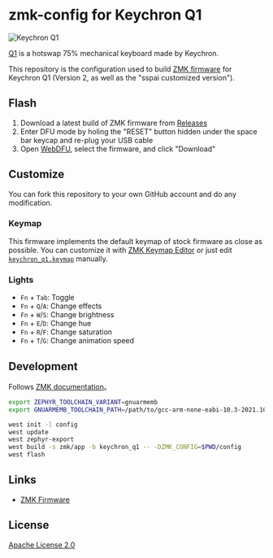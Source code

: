 zmk-config for Keychron Q1
========

![Keychron Q1](https://cdn.shopify.com/s/files/1/0059/0630/1017/t/5/assets/keychronq1qmkviacustommechanicalkeyboardrotartyencoderknobversionwithdoublegasketdesignscrewinpcbstabilizerandhotswappablesouthfacingrgbbareboneuslayout-1639996031362.png)

[Q1](https://www.keychron.com/products/keychron-q1) is a hotswap 75% mechanical keyboard made by Keychron.

This repository is the configuration used to build [ZMK firmware](https://github.com/zmkfirmware/zmk) for Keychron Q1 (Version 2, as well as the "sspai customized version").

## Flash

1. Download a latest build of ZMK firmware from [Releases](https://github.com/xingrz/zmk-config_keychron_q1/releases)
2. Enter DFU mode by holing the "RESET" button hidden under the space bar keycap and re-plug your USB cable
2. Open [WebDFU](https://devanlai.github.io/webdfu/dfu-util/), select the firmware, and click "Download"

## Customize

You can fork this repository to your own GitHub account and do any modification.

### Keymap

This firmware implements the default keymap of stock firmware as close as possible. You can customize it with [ZMK Keymap Editor](https://nickcoutsos.github.io/keymap-editor/) or just edit [`keychron_q1.keymap`](config/keychron_q1.keymap) manually.

### Lights

* `Fn` + `Tab`: Toggle
* `Fn` + `Q`/`A`: Change effects
* `Fn` + `W`/`S`: Change brightness
* `Fn` + `E`/`D`: Change hue
* `Fn` + `R`/`F`: Change saturation
* `Fn` + `T`/`G`: Change animation speed

## Development

Follows [ZMK documentation](https://zmk.dev/docs/development/setup#prerequisites)。

```sh
export ZEPHYR_TOOLCHAIN_VARIANT=gnuarmemb
export GNUARMEMB_TOOLCHAIN_PATH=/path/to/gcc-arm-none-eabi-10.3-2021.10

west init -l config
west update
west zephyr-export
west build -s zmk/app -b keychron_q1 -- -DZMK_CONFIG=$PWD/config
west flash
```

## Links

* [ZMK Firmware](https://zmk.dev/)

## License

[Apache License 2.0](LICENSE)
